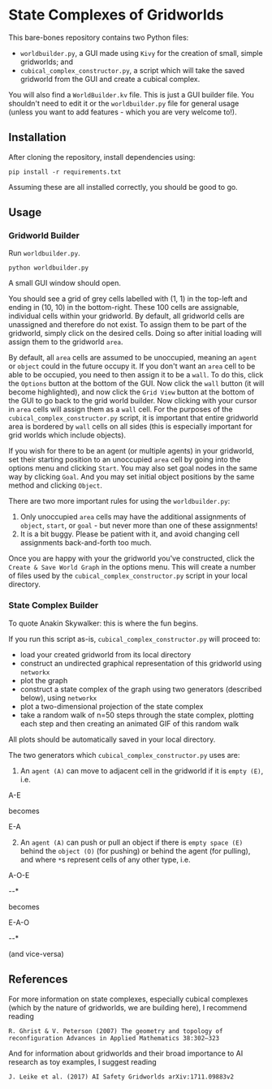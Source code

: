 # State Complexes of Gridworlds

This bare-bones repository contains two Python files:
- `worldbuilder.py`, a GUI made using `Kivy` for the creation of small, simple gridworlds; and
- `cubical_complex_constructor.py`, a script which will take the saved gridworld from the GUI and create a cubical complex.

You will also find a `WorldBuilder.kv` file. This is just a GUI builder file. You shouldn't need to edit it or the `worldbuilder.py` file for general usage (unless you want to add features - which you are very welcome to!).

## Installation

After cloning the repository, install dependencies using:
```
pip install -r requirements.txt
```

Assuming these are all installed correctly, you should be good to go.

## Usage

### Gridworld Builder

Run `worldbuilder.py`.
```
python worldbuilder.py
```
A small GUI window should open.

You should see a grid of grey cells labelled with (1, 1) in the top-left and ending in (10, 10) in the bottom-right. These 100 cells are assignable, individual cells within your gridworld. By default, all gridworld cells are unassigned and therefore do not exist. To assign them to be part of the gridworld, simply click on the desired cells. Doing so after initial loading will assign them to the gridworld `area`.

By default, all `area` cells are assumed to be unoccupied, meaning an `agent` or `object` could in the future occupy it. If you don't want an `area` cell to be able to be occupied, you need to then assign it to be a `wall`. To do this, click the `Options` button at the bottom of the GUI. Now click the `wall` button (it will become highlighted), and now click the `Grid View` button at the bottom of the GUI to go back to the grid world builder. Now clicking with your cursor in `area` cells will assign them as a `wall` cell. For the purposes of the `cubical_complex_constructor.py` script, it is important that entire gridworld area is bordered by `wall` cells on all sides (this is especially important for grid worlds which include objects).

If you wish for there to be an agent (or multiple agents) in your gridworld, set their starting position to an unoccupied `area` cell by going into the options menu and clicking `Start`. You may also set goal nodes in the same way by clicking `Goal`. And you may set initial object positions by the same method and clicking `Object`.

There are two more important rules for using the `worldbuilder.py`:
1. Only unoccupied `area` cells may have the additional assignments of `object`, `start`, or `goal` - but never more than one of these assignments!
2. It is a bit buggy. Please be patient with it, and avoid changing cell assignments back-and-forth too much.

Once you are happy with your the gridworld you've constructed, click the `Create & Save World Graph` in the options menu. This will create a number of files used by the `cubical_complex_constructor.py` script in your local directory.

### State Complex Builder

To quote Anakin Skywalker: this is where the fun begins.

If you run this script as-is, `cubical_complex_constructor.py` will proceed to:
- load your created gridworld from its local directory
- construct an undirected graphical representation of this gridworld using `networkx`
- plot the graph
- construct a state complex of the graph using two generators (described below), using `networkx`
- plot a two-dimensional projection of the state complex
- take a random walk of n=50 steps through the state complex, plotting each step and then creating an animated GIF of this random walk

All plots should be automatically saved in your local directory.

The two generators which `cubical_complex_constructor.py` uses are:
1. An `agent (A)` can move to adjacent cell in the gridworld if it is `empty (E)`, i.e.

A-E

becomes

E-A

2. An `agent (A)` can push or pull an object if there is `empty space (E)` behind the `object (O)` (for pushing) or behind the agent (for pulling), and where `*`s represent cells of any other type, i.e.

A-O-E

*-*-*

becomes

E-A-O

*-*-*

(and vice-versa)

## References

For more information on state complexes, especially cubical complexes (which by the nature of gridworlds, we are building here), I recommend reading
```
R. Ghrist & V. Peterson (2007) The geometry and topology of reconfiguration Advances in Applied Mathematics 38:302–323
```

And for information about gridworlds and their broad importance to AI research as toy examples, I suggest reading
```
J. Leike et al. (2017) AI Safety Gridworlds arXiv:1711.09883v2
```
